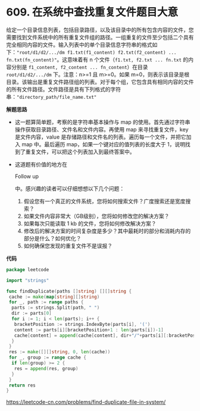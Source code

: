 # 609. 在系统中查找重复文件**题目大意**  

给定一个目录信息列表，包括目录路径，以及该目录中的所有包含内容的文件，您需要找到文件系统中的所有重复文件组的路径。一组重复的文件至少包括二个具有完全相同内容的文件。输入列表中的单个目录信息字符串的格式如下：`"root/d1/d2/.../dm f1.txt(f1_content) f2.txt(f2_content) ... fn.txt(fn_content)"`。这意味着有 n 个文件（`f1.txt, f2.txt ... fn.txt` 的内容分别是 `f1_content, f2_content ... fn_content`）在目录 `root/d1/d2/.../dm` 下。注意：n>=1 且 m>=0。如果 m=0，则表示该目录是根目录。该输出是重复文件路径组的列表。对于每个组，它包含具有相同内容的文件的所有文件路径。文件路径是具有下列格式的字符串：`"directory_path/file_name.txt"`

**解题思路** 

- 这一题算简单题，考察的是字符串基本操作与 map 的使用。首先通过字符串操作获取目录路径、文件名和文件内容。再使用 map 来寻找重复文件，key 是文件内容，value 是存储路径和文件名的列表。遍历每一个文件，并把它加入 map 中。最后遍历 map，如果一个键对应的值列表的长度大于 1，说明找到了重复文件，可以把这个列表加入到最终答案中。

- 这道题有价值的地方在

   

  Follow up

   

  中。感兴趣的读者可以仔细想想以下几个问题：

  1. 假设您有一个真正的文件系统，您将如何搜索文件？广度搜索还是宽度搜索？
  2. 如果文件内容非常大（GB级别），您将如何修改您的解决方案？
  3. 如果每次只能读取 1 kb 的文件，您将如何修改解决方案？
  4. 修改后的解决方案的时间复杂度是多少？其中最耗时的部分和消耗内存的部分是什么？如何优化？
  5. 如何确保您发现的重复文件不是误报？

**代码**  

```go
package leetcode

import "strings"

func findDuplicate(paths []string) [][]string {
 cache := make(map[string][]string)
 for _, path := range paths {
  parts := strings.Split(path, " ")
  dir := parts[0]
  for i := 1; i < len(parts); i++ {
   bracketPosition := strings.IndexByte(parts[i], '(')
   content := parts[i][bracketPosition+1 : len(parts[i])-1]
   cache[content] = append(cache[content], dir+"/"+parts[i][:bracketPosition])
  }
 }
 res := make([][]string, 0, len(cache))
 for _, group := range cache {
  if len(group) >= 2 {
   res = append(res, group)
  }
 }
 return res
}
```

https://leetcode-cn.com/problems/find-duplicate-file-in-system/